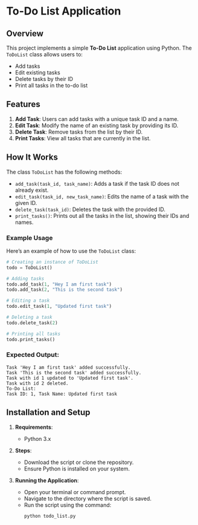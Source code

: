 # To-Do List Application

## Overview

This project implements a simple **To-Do List** application using Python. The `ToDoList` class allows users to:

- Add tasks
- Edit existing tasks
- Delete tasks by their ID
- Print all tasks in the to-do list

## Features

1. **Add Task**: Users can add tasks with a unique task ID and a name.
2. **Edit Task**: Modify the name of an existing task by providing its ID.
3. **Delete Task**: Remove tasks from the list by their ID.
4. **Print Tasks**: View all tasks that are currently in the list.

## How It Works

The class `ToDoList` has the following methods:

- `add_task(task_id, task_name)`: Adds a task if the task ID does not already exist.
- `edit_task(task_id, new_task_name)`: Edits the name of a task with the given ID.
- `delete_task(task_id)`: Deletes the task with the provided ID.
- `print_tasks()`: Prints out all the tasks in the list, showing their IDs and names.

### Example Usage

Here’s an example of how to use the `ToDoList` class:

```python
# Creating an instance of ToDoList
todo = ToDoList()

# Adding tasks
todo.add_task(1, "Hey I am first task")
todo.add_task(2, "This is the second task")

# Editing a task
todo.edit_task(1, "Updated first task")

# Deleting a task
todo.delete_task(2)

# Printing all tasks
todo.print_tasks()
```

### Expected Output:

```
Task 'Hey I am first task' added successfully.
Task 'This is the second task' added successfully.
Task with id 1 updated to 'Updated first task'.
Task with id 2 deleted.
To-Do List:
Task ID: 1, Task Name: Updated first task
```

## Installation and Setup

1. **Requirements**: 
    - Python 3.x
  
2. **Steps**:
    - Download the script or clone the repository.
    - Ensure Python is installed on your system.

3. **Running the Application**:
    - Open your terminal or command prompt.
    - Navigate to the directory where the script is saved.
    - Run the script using the command: 
      ```
      python todo_list.py
      ```
